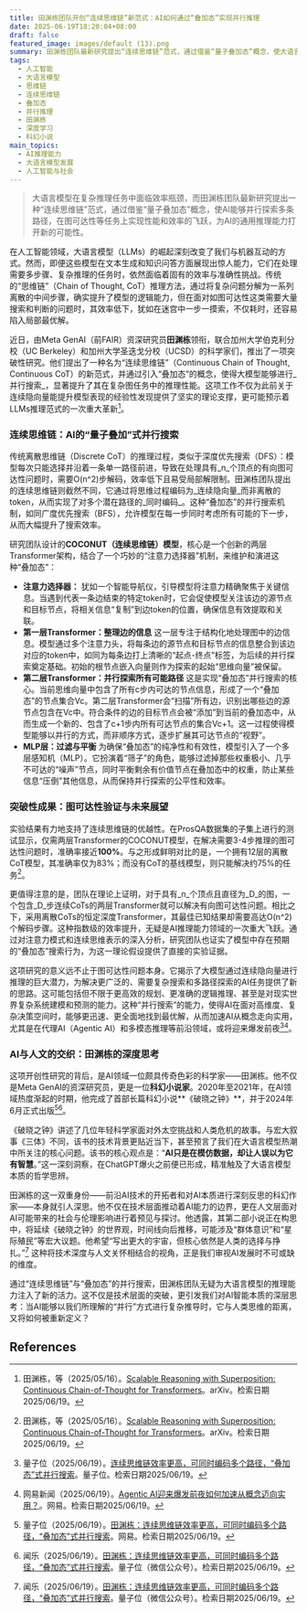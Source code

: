 ```yaml
---
title: 田渊栋团队开创“连续思维链”新范式：AI如何通过“叠加态”实现并行推理
date: 2025-06-19T18:20:04+08:00
draft: false
featured_image: images/default (13).png
summary: 田渊栋团队最新研究提出“连续思维链”范式，通过借鉴“量子叠加态”概念，使大语言模型能够并行搜索和推理，显著提升了图可达性等复杂任务的效率和准确性。这项技术突破预示着AI推理能力的新飞跃，也与田渊栋作为科幻作家对AI本质的深刻思考形成呼应。
tags: 
  - 人工智能
  - 大语言模型
  - 思维链
  - 连续思维链
  - 叠加态
  - 并行推理
  - 田渊栋
  - 深度学习
  - 科幻小说
main_topics: 
  - AI推理能力
  - 大语言模型发展
  - 人工智能与社会
---
```


> 大语言模型在复杂推理任务中面临效率瓶颈，而田渊栋团队最新研究提出一种“连续思维链”范式，通过借鉴“量子叠加态”概念，使AI能够并行探索多条路径，在图可达性等任务上实现性能和效率的飞跃，为AI的通用推理能力打开新的可能性。

在人工智能领域，大语言模型（LLMs）的崛起深刻改变了我们与机器互动的方式。然而，即便这些模型在文本生成和知识问答方面展现出惊人能力，它们在处理需要多步骤、复杂推理的任务时，依然面临着固有的效率与准确性挑战。传统的“思维链”（Chain of Thought, CoT）推理方法，通过将复杂问题分解为一系列离散的中间步骤，确实提升了模型的逻辑能力，但在面对如图可达性这类需要大量搜索和判断的问题时，其效率低下，犹如在迷宫中一步一摸索，不仅耗时，还容易陷入局部最优解。

近日，由Meta GenAI（前FAIR）资深研究员**田渊栋**领衔，联合加州大学伯克利分校（UC Berkeley）和加州大学圣迭戈分校（UCSD）的科学家们，推出了一项突破性研究。他们提出了一种名为“连续思维链”（Continuous Chain of Thought, Continuous CoT）的新范式，并通过引入“叠加态”的概念，使得大模型能够进行_并行搜索_，显著提升了其在复杂图任务中的推理性能。这项工作不仅为此前关于连续隐向量能提升模型表现的经验性发现提供了坚实的理论支撑，更可能预示着LLMs推理范式的一次重大革新[^1]。

### 连续思维链：AI的“量子叠加”式并行搜索

传统离散思维链（Discrete CoT）的推理过程，类似于深度优先搜索（DFS）：模型每次只能选择并沿着一条单一路径前进，导致在处理具有_n_个顶点的有向图可达性问题时，需要O(n^2)步解码，效率低下且易受局部解限制。田渊栋团队提出的连续思维链则截然不同，它通过将思维过程编码为_连续隐向量_而非离散的token，从而实现了对多个潜在路径的_同时编码_。这种“叠加态”的并行搜索机制，如同广度优先搜索（BFS），允许模型在每一步同时考虑所有可能的下一步，从而大幅提升了搜索效率。

研究团队设计的**COCONUT（连续思维链）模型**，核心是一个创新的两层Transformer架构，结合了一个巧妙的“注意力选择器”机制，来维护和演进这种“叠加态”：

*   **注意力选择器：** 犹如一个智能导航仪，引导模型将注意力精确聚焦于关键信息。当遇到代表一条边结束的特定token时，它会促使模型关注该边的源节点和目标节点，将相关信息“复制”到边token的位置，确保信息有效提取和关联。
*   **第一层Transformer：整理边的信息**
    这一层专注于结构化地处理图中的边信息。模型通过多个注意力头，将每条边的源节点和目标节点的信息整合到该边对应的token中，如同为每条边打上清晰的“起点-终点”标签，为后续的并行探索奠定基础。初始的根节点嵌入向量则作为探索的起始“思维向量”被保留。
*   **第二层Transformer：并行探索所有可能路径**
    这是实现“叠加态”并行搜索的核心。当前思维向量中包含了所有c步内可达的节点信息，形成了一个“叠加态”的节点集合Vc。第二层Transformer会“扫描”所有边，识别出哪些边的源节点包含在Vc中。符合条件的边的目标节点会被“添加”到当前的叠加态中，从而生成一个新的、包含了c+1步内所有可达节点的集合Vc+1。这一过程使得模型能够以并行的方式，而非顺序方式，逐步扩展其可达节点的“视野”。
*   **MLP层：过滤与平衡**
    为确保“叠加态”的纯净性和有效性，模型引入了一个多层感知机（MLP）。它扮演着“筛子”的角色，能够过滤掉那些权重极小、几乎不可达的“噪声”节点，同时平衡剩余有价值节点在叠加态中的权重，防止某些信息“压倒”其他信息，从而保持并行探索的公平性和效率。

### 突破性成果：图可达性验证与未来展望

实验结果有力地支持了连续思维链的优越性。在ProsQA数据集的子集上进行的测试显示，仅需两层Transformer的COCONUT模型，在解决需要3-4步推理的图可达性问题时，准确率接近**100%**。与之形成鲜明对比的是，一个拥有12层的离散CoT模型，其准确率仅为83%；而没有CoT的基线模型，则只能解决约75%的任务[^1]。

更值得注意的是，团队在理论上证明，对于具有_n_个顶点且直径为_D_的图，一个包含_D_步连续CoTs的两层Transformer就可以解决有向图可达性问题。相比之下，采用离散CoTs的恒定深度Transformer，其最佳已知结果却需要高达O(n^2)个解码步骤。这种指数级的效率提升，无疑是AI推理能力领域的一次重大飞跃。通过对注意力模式和连续思维表示的深入分析，研究团队也证实了模型中存在预期的“叠加态”搜索行为，为这一理论假设提供了直接的实验证据。

这项研究的意义远不止于图可达性问题本身。它揭示了大模型通过连续隐向量进行推理的巨大潜力，为解决更广泛的、需要复杂搜索和多路径探索的AI任务提供了新的思路。这可能包括但不限于更高效的规划、更准确的逻辑推理、甚至是对现实世界复杂系统建模和预测的能力。这种“并行搜索”的能力，使得AI在面对高维度、复杂决策空间时，能够更迅速、更全面地找到最优解，从而加速AI从概念走向实用，尤其是在代理AI（Agentic AI）和多模态推理等前沿领域，或将迎来爆发前夜[^2][^3]。

### AI与人文的交织：田渊栋的深度思考

这项开创性研究的背后，是AI领域一位颇具传奇色彩的科学家——田渊栋。他不仅是Meta GenAI的资深研究员，更是一位**科幻小说家**。2020年至2021年，在AI领域热度渐起的时期，他完成了首部长篇科幻小说**《破晓之钟》**，并于2024年6月正式出版[^4][^5]。

《破晓之钟》讲述了几位年轻科学家面对外太空挑战和人类危机的故事。与宏大叙事《三体》不同，该书的技术背景更贴近当下，甚至预言了我们在大语言模型热潮中所关注的核心问题。该书的核心观点是：“**AI只是在模仿数据，却让人误以为它有智慧**。”这一深刻洞察，在ChatGPT爆火之前便已形成，精准触及了大语言模型本质的哲学思辨。

田渊栋的这一双重身份——前沿AI技术的开拓者和对AI本质进行深刻反思的科幻作家——本身就引人深思。他不仅在技术层面推动着AI能力的边界，更在人文层面对AI可能带来的社会与伦理影响进行着预见与探讨。他透露，其第二部小说正在构思中，将延续《破晓之钟》的世界观，时间线向后推移，可能涉及“群体意识”和“星际殖民”等宏大议题。他希望“写出更大的宇宙，但核心依然是人类的选择与挣扎。”[^5] 这种将技术深度与人文关怀相结合的视角，正是我们审视AI发展时不可或缺的维度。

通过“连续思维链”与“叠加态”的并行搜索，田渊栋团队无疑为大语言模型的推理能力注入了新的活力。这不仅是技术层面的突破，更引发我们对AI智能本质的深层思考：当AI能够以我们所理解的“并行”方式进行复杂推导时，它与人类思维的距离，又将如何被重新定义？

## References

[^1]: 田渊栋，等（2025/05/16）。[Scalable Reasoning with Superposition: Continuous Chain-of-Thought for Transformers](https://arxiv.org/abs/2505.12514)。arXiv。检索日期2025/06/19。
[^2]: 量子位（2025/06/19）。[连续思维链效率更高，可同时编码多个路径，“叠加态”式并行搜索](https://www.qbitai.com/2025/06/298956.html)。量子位。检索日期2025/06/19。
[^3]: 网易新闻（2025/06/19）。[Agentic AI迎来爆发前夜如何加速从概念迈向实用？](https://m.163.com/news/article/K2ECQK920512B07B.html?clickfrom=subscribe)。网易。检索日期2025/06/19。
[^4]: 量子位（2025/06/19）。[田渊栋：连续思维链效率更高，可同时编码多个路径，“叠加态”式并行搜索](https://www.163.com/dy/article/K2BOCFCF0511ABV6.html)。网易。检索日期2025/06/19。
[^5]: 闻乐（2025/06/19）。[田渊栋：连续思维链效率更高，可同时编码多个路径，“叠加态”式并行搜索](https://mp.weixin.qq.com/s/y0AxT-nUivq2oPSf5RktmQ)。量子位（微信公众号）。检索日期2025/06/19。
